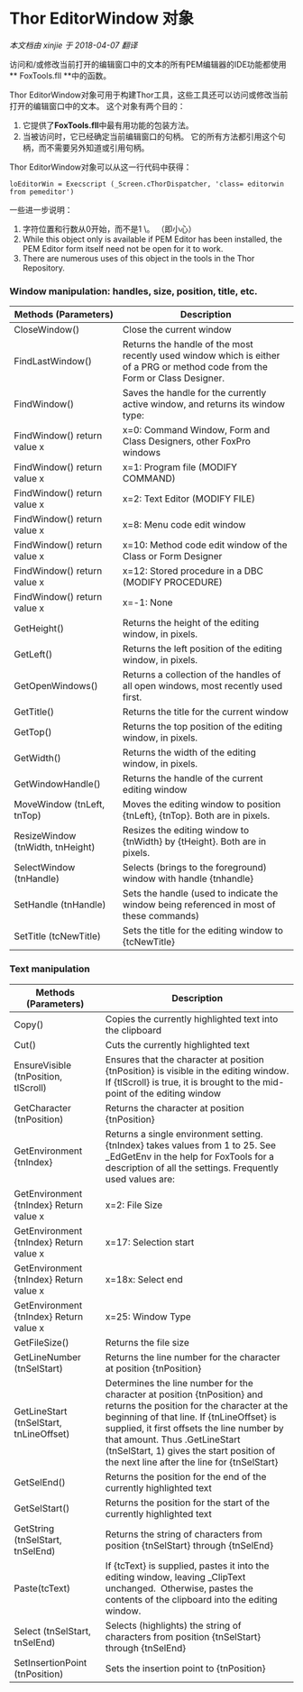 ﻿Thor EditorWindow 对象
===
_本文档由 xinjie 于 2018-04-07 翻译_

访问和/或修改当前打开的编辑窗口中的文本的所有PEM编辑器的IDE功能都使用** FoxTools.fll **中的函数。

Thor EditorWindow对象可用于构建Thor工具，这些工具还可以访问或修改当前打开的编辑窗口中的文本。 这个对象有两个目的：

1.  它提供了**FoxTools.fll**中最有用功能的包装方法。
2.  当被访问时，它已经确定当前编辑窗口的句柄。 它的所有方法都引用这个句柄，而不需要另外知道或引用句柄。

Thor EditorWindow对象可以从这一行代码中获得：

```foxpro
loEditorWin = Execscript (_Screen.cThorDispatcher, 'class= editorwin from pemeditor')
```


一些进一步说明：

1.  字符位置和行数从0开始，而不是1 \。 （即小心）
2.  While this object only is available if PEM Editor has been installed, the PEM Editor form itself need not be open for it to work.
3.  There are numerous uses of this object in the tools in the Thor Repository.

### Window manipulation: handles, size, position, title, etc.

Methods (Parameters)|Description
---|---
CloseWindow()|Close the current window
FindLastWindow()|Returns the handle of the most recently used window which is either of a PRG or method code from the Form or Class Designer.
FindWindow() |Saves the handle for the currently active window, and returns its window type:
FindWindow() return value x|x=0: Command Window, Form and Class Designers, other FoxPro windows|
FindWindow() return value x|x=1: Program file (MODIFY COMMAND)|
FindWindow() return value x|x=2: Text Editor (MODIFY FILE)|
FindWindow() return value x|x=8: Menu code edit window|
FindWindow() return value x|x=10: Method code edit window of the Class or Form Designer
FindWindow() return value x|x=12: Stored procedure in a DBC (MODIFY PROCEDURE)
FindWindow() return value x|x=-1: None
GetHeight()|Returns the height of the editing window, in pixels.
GetLeft()|Returns the left position of the editing window, in pixels.
GetOpenWindows()|Returns a collection of the handles of all open windows, most recently used first.
GetTitle()|Returns the title for the current window
GetTop()|Returns the top position of the editing window, in pixels.
GetWidth()|Returns the width of the editing window, in pixels.
GetWindowHandle()|Returns the handle of the current editing window
MoveWindow (tnLeft, tnTop)|Moves the editing window to position {tnLeft}, {tnTop}. Both are in pixels.
ResizeWindow (tnWidth, tnHeight)|Resizes the editing window to {tnWidth} by {tHeight}. Both are in pixels.
SelectWindow (tnHandle)|Selects (brings to the foreground) window with handle {tnhandle}
SetHandle (tnHandle)|Sets the handle (used to indicate the window being referenced in most of these commands)
SetTitle (tcNewTitle)|Sets the title for the editing window to {tcNewTitle}


### Text manipulation

Methods (Parameters)|Description|
---|---
Copy()|Copies the currently highlighted text into the clipboard
Cut()|Cuts the currently highlighted text
EnsureVisible (tnPosition, tlScroll)|Ensures that the character at position {tnPosition} is visible in the editing window. If {tlScroll} is true, it is brought to the mid-point of the editing window
GetCharacter (tnPosition)|Returns the character at position {tnPosition}
GetEnvironment {tnIndex}|Returns a single environment setting. {tnIndex} takes values from 1 to 25\. See _EdGetEnv in the help for FoxTools for a description of all the settings. Frequently used values are:
GetEnvironment {tnIndex} Return value x|x=2: File Size
GetEnvironment {tnIndex} Return value x|x=17: Selection start
GetEnvironment {tnIndex} Return value x|x=18x: Select end
GetEnvironment {tnIndex} Return value x|x=25: Window Type
GetFileSize()|Returns the file size
GetLineNumber (tnSelStart)|Returns the line number for the character at position {tnPosition}
GetLineStart (tnSelStart, tnLineOffset)|Determines the line number for the character at position {tnPosition} and returns the position for the character at the beginning of that line. If {tnLineOffset} is supplied, it first offsets the line number by that amount. Thus .GetLineStart (tnSelStart, 1) gives the start position of the next line after the line for {tnSelStart}
GetSelEnd()|Returns the position for the end of the currently highlighted text
GetSelStart()|Returns the position for the start of the currently highlighted text
GetString (tnSelStart, tnSelEnd)|Returns the string of characters from position {tnSelStart} through {tnSelEnd}
Paste(tcText)|If {tcText} is supplied, pastes it into the editing window, leaving _ClipText unchanged.  Otherwise, pastes the contents of the clipboard into the editing window.
Select (tnSelStart, tnSelEnd)|Selects (highlights) the string of characters from position {tnSelStart} through {tnSelEnd}
SetInsertionPoint (tnPosition)|Sets the insertion point to {tnPosition}
